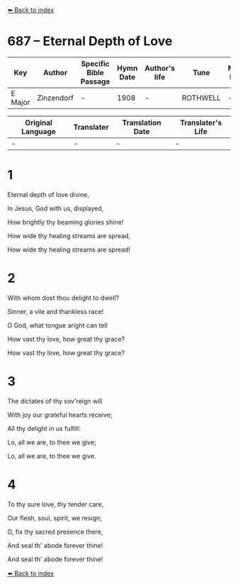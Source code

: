 [⬅️ Back to index](../README.md)

# 687 – Eternal Depth of Love

Key | Author   | Specific Bible Passage     |Hymn Date |Author's life |Tune |Metrical Pattern   |Composer/Source
-- | --------- | ---------------------------|----------|--------------|-----|-------------------|-------------  
E Major |Zinzendorf |- |1908 |- |ROTHWELL |- |W. Tansur

Original Language | Translater | Translation Date   | Translater's Life  
----------------- | --------- | --------------------|-------------     
\- |- |- |-




# 1

Eternal depth of love divine,

In Jesus, God with us, displayed,

How brightly thy beaming glories shine!

How wide thy healing streams are spread,

How wide thy healing streams are spread!



# 2

With whom dost thou delight to dwell?

Sinner, a vile and thankless race!

O God, what tongue aright can tell

How vast thy love, how great thy grace?

How vast thy love, how great thy grace?



# 3

The dictates of thy sov'reign will

With joy our grateful hearts receive;

All thy delight in us fulfill:

Lo, all we are, to thee we give;

Lo, all we are, to thee we give.



# 4

To thy sure love, thy tender care,

Our flesh, soul, spirit, we resign;

O, fix thy sacred presence there,

And seal th' abode forever thine!

And seal th' abode forever thine!

[⬅️ Back to index](../README.md)

